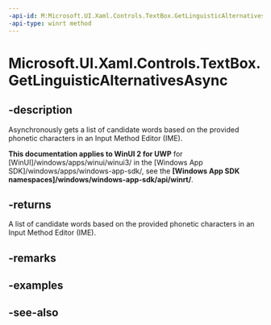 ```yaml
---
-api-id: M:Microsoft.UI.Xaml.Controls.TextBox.GetLinguisticAlternativesAsync
-api-type: winrt method
---
```


<!-- Method syntax
public Windows.Foundation.IAsyncOperation<Windows.Foundation.Collections.IVectorView<string>> GetLinguisticAlternativesAsync()
-->

# Microsoft.UI.Xaml.Controls.TextBox.GetLinguisticAlternativesAsync

## -description
Asynchronously gets a list of candidate words based on the provided phonetic characters in an Input Method Editor (IME).

**This documentation applies to WinUI 2 for UWP** for [WinUI]/windows/apps/winui/winui3/ in the [Windows App SDK]/windows/apps/windows-app-sdk/, see the **[Windows App SDK namespaces]/windows/windows-app-sdk/api/winrt/**.

## -returns
A list of candidate words based on the provided phonetic characters in an Input Method Editor (IME).

## -remarks

## -examples

## -see-also
